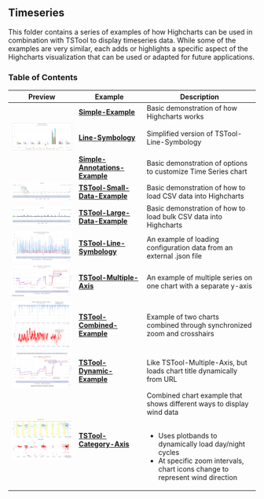 ## Timeseries

This folder contains a series of examples of how Highcharts can be used in combination with TSTool to display timeseries data.  While some of the examples are very similar, each adds or highlights a specific aspect of the Highcharts visualization that can be used or adapted for future applications.

### Table of Contents

| Preview | Example                    | Description                                                             |
|---------|----------------------------|-------------------------------------------------------------------------|
|                                          | **[Simple-Example](simple-example)**             | Basic demonstration of how Highcharts works                             |
|![](README-docs/line-symbology.png)| **[Line-Symbology](line-symbology)**             | Simplified version of TSTool-Line-Symbology                             |
|                                          | **[Simple-Annotations-Example](simple-annotations-example)** | Basic demonstration of options to customize Time Series chart           |
|![](README-docs/TSTool-Small-Data-Example.png)| **[TSTool-Small-Data-Example](TSTool-Small-Data-Example)**  | Basic demonstration of how to load CSV data into Highcharts             |
|![](README-docs/TSTool-Large-Data-Example.png)| **[TSTool-Large-Data-Example](TSTool-Large-Data-Example)**  | Basic demonstration of how to load bulk CSV data into Highcharts        |
|![](README-docs/TS-Tool-line-symbology.png)| **[TSTool-Line-Symbology](TSTool-Line-Symbology)**      | An example of loading configuration data from an external .json file    |
|![](README-docs/TS-Tool-Multiple-Axis.png)| **[TSTool-Multiple-Axis](TSTool-Multiple-Axis)**       | An example of multiple series on one chart with a separate y-axis       |
|![](README-docs/TS-Tool-Combined-Example.png)| **[TSTool-Combined-Example](TSTool-Combined-Example)**    | Example of two charts combined through synchronized zoom and crosshairs |
|![](README-docs/TS-Tool-Dynamic-Example.png)| **[TSTool-Dynamic-Example](TSTool-Dynamic-Example)**     | Like TSTool-Multiple-Axis, but loads chart title dynamically from URL   |
|![](README-docs/TS-Tool-Category-Axis.png)| **[TSTool-Category-Axis](TSTool-Category-Axis)**       | Combined chart example that shows different ways to display wind data <br><br> <ul><li>Uses plotbands to dynamically load day/night cycles</li><li>At specific zoom intervals, chart icons change to represent wind direction</li></ul>|
